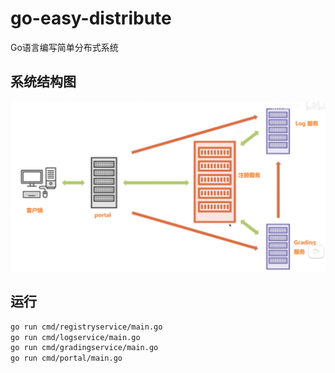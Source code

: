 # go-easy-distribute
Go语言编写简单分布式系统
## 系统结构图
![img.png](img.png)
## 运行
```bash
go run cmd/registryservice/main.go
go run cmd/logservice/main.go
go run cmd/gradingservice/main.go
go run cmd/portal/main.go
```